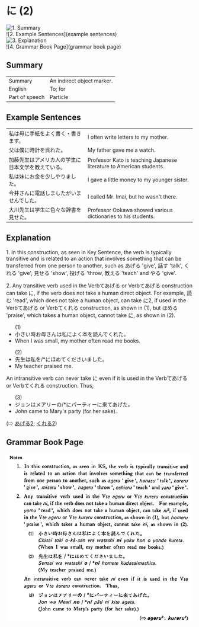 # に (2)

![1. Summary](summary)<br>
![2. Example Sentences](example sentences)<br>
![3. Explanation](explanation)<br>
![4. Grammar Book Page](grammar book page)<br>


## Summary

<table><tr>   <td>Summary</td>   <td>An indirect object marker.</td></tr><tr>   <td>English</td>   <td>To; for</td></tr><tr>   <td>Part of speech</td>   <td>Particle</td></tr></table>

## Example Sentences

<table><tr>   <td>私は母に手紙をよく書く・書きます。</td>   <td>I often write letters to my mother.</td></tr><tr>   <td>父は僕に時計を呉れた。</td>   <td>My father gave me a watch.</td></tr><tr>   <td>加藤先生はアメリカ人の学生に日本文学を教えている。</td>   <td>Professor Kato is teaching Japanese literature to American students.</td></tr><tr>   <td>私は妹にお金を少しやりました。</td>   <td>I gave a little money to my younger sister.</td></tr><tr>   <td>今井さんに電話しましたがいませんでした。</td>   <td>I called Mr. Imai, but he wasn't there.</td></tr><tr>   <td>大川先生は学生に色々な辞書を見せた。</td>   <td>Professor Ookawa showed various dictionaries to his students.</td></tr></table>

## Explanation

<p>1. In this construction, as seen in Key Sentence, the verb is typically transitive and is related to an action that involves something that can be transferred from one person to another, such as あげる 'give', 話す 'talk', くれる 'give', 見せる 'show', 投げる 'throw, 教える 'teach' and やる 'give'.</p>  <p>2. Any transitive verb used in the Verbてあげる or Verbてあげる construction can take <span class="cloze">に</span>, if the verb does not take a human direct object. For example, 読む 'read', which does not take a human object, can take <span class="cloze">に</span>2, if used in the Verbてあげる or Verbてくれる construction, as shown in (1), but ほめる 'praise', which takes a human object, cannot take <span class="cloze">に</span>, as shown in (2).</p>  <ul>(1) <li>小さい時お母さんは私<span class="cloze">に</span>よく本を読んでくれた。</li> <li>When I was small, my mother often read me books.</li> </ul>  <ul>(2) <li>先生は私を/*<span class="cloze">に</span>ほめてくださいました。</li> <li>My teacher praised me.</li> </ul>  <p>An intransitive verb can never take <span class="cloze">に</span> even if it is used in the Verbてあげる or Verbてくれる construction. Thus,</p>  <ul>(3) <li>ジョンはメアリーの/*<span class="cloze">に</span>パーティー<span class="cloze">に</span>来てあげた。</li> <li>John came to Mary's party (for her sake).</li> </ul>  <p>(⇨ <a href="#㊦ あげる (2)">あげる2</a>; <a href="#㊦ 呉れる・くれる (2)">くれる2</a>)</p>

## Grammar Book Page

![](../img/Basicに2.png)

